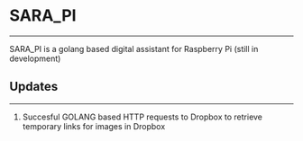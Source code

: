 # SARA_PI
-------------

SARA_PI is a golang based digital assistant for Raspberry Pi (still in development)

## Updates
-----------
1. Succesful GOLANG based HTTP requests to Dropbox  to retrieve temporary links for images in Dropbox

